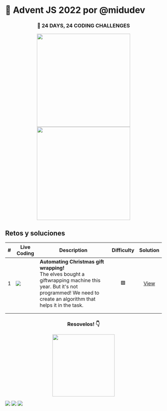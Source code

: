 # 🎄 Advent JS 2022 por @midudev

<div align="center">
    <h3>🎁 24 DAYS, 24 CODING CHALLENGES</h3>
    <img width="300" src="https://i.imgur.com/EjnRIG9.png" />
    <img width="300" src="https://i.imgur.com/cA63wKc.png" />
</div>

## Retos y soluciones

| # | Live Coding                                               | Description                                                                                                                                                                                       | Difficulty | Solution |
|---|-----------------------------------------------------------|-----------------------------------------------------------------------------------------------------------------------------------------------------------------------------------------|:------------:|:----------:|
| 1 | <a href="https://youtu.be/mE0abqZt5RE" target="_blank" rel="noopener noreferrer nofollow"><img src="https://i.imgur.com/acpQnx0.png"></a> | <b>Automating Christmas gift wrapping!</b> <br /> The elves bought a giftwrapping machine this year. But it's not programmed! We need to create an algorithm that helps it in the task. |    🟩    | [View](./challenges/reto01.md) |
|   |                                                           |                                                                                                                                                                                         |            |          |
|   |                                                           |                                                                                                                                                                                         |            |          |


<div align="center">
    <h3>Resovelos! 👇 </h3>
    <a target="_blank" href="https://adventjs.dev">
      <img src="https://i.imgur.com/T88xjI1.png" width="200">
    </a>
</div>


[![](https://img.shields.io/badge/-%40midudev-1DA1F2?style=flat-square&logo=twitter&logoColor=white)](https://twitter.com/midudev)
[![](https://img.shields.io/badge/-%40midudev-9146FF?style=flat-square&logo=twitch&logoColor=white)](https://www.twitch.tv/midudev)
[![](https://img.shields.io/badge/-%40midudev-ff0000?style=flat-square&logo=youtube&logoColor=white)](https://www.youtube.com/midudev)
